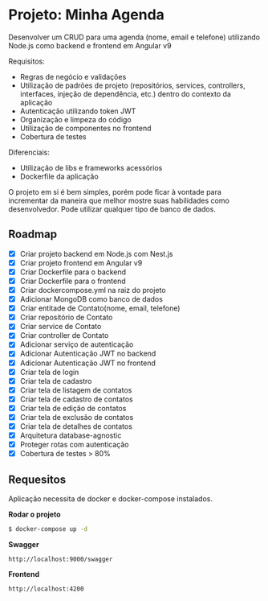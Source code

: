 # Projeto: Minha Agenda

Desenvolver um CRUD para uma agenda (nome, email e telefone) utilizando Node.js como backend e frontend em Angular v9

Requisitos:
- Regras de negócio e validações
- Utilização de padrões de projeto (repositórios, services, controllers, interfaces, injeção de dependência, etc.) dentro do contexto da aplicação
- Autenticação utilizando token JWT
- Organização e limpeza do código
- Utilização de componentes no frontend
- Cobertura de testes

Diferenciais:
- Utilização de libs e frameworks acessórios
- Dockerfile da aplicação
 
O projeto em si é bem simples, porém pode ficar à vontade para incrementar da maneira que melhor mostre suas habilidades como desenvolvedor. Pode utilizar qualquer tipo de banco de dados.

## Roadmap

- [X] Criar projeto backend em Node.js com Nest.js
- [X] Criar projeto frontend em Angular v9
- [X] Criar Dockerfile para o backend
- [X] Criar Dockerfile para o frontend
- [X] Criar dockercompose.yml na raiz do projeto
- [X] Adicionar MongoDB como banco de dados
- [X] Criar entitade de Contato(nome, email, telefone)
- [X] Criar repositório de Contato
- [X] Criar service de Contato
- [X] Criar controller de Contato
- [X] Adicionar serviço de autenticação
- [X] Adicionar Autenticação JWT no backend
- [X] Adicionar Autenticação JWT no frontend
- [X] Criar tela de login
- [X] Criar tela de cadastro
- [X] Criar tela de listagem de contatos
- [X] Criar tela de cadastro de contatos
- [X] Criar tela de edição de contatos
- [X] Criar tela de exclusão de contatos
- [X] Criar tela de detalhes de contatos
- [X] Arquitetura database-agnostic
- [X] Proteger rotas com autenticação
- [X] Cobertura de testes > 80%

## Requesitos

Aplicação necessita de docker e docker-compose instalados.

**Rodar o projeto**

```bash
$ docker-compose up -d
```

**Swagger**
```
http://localhost:9000/swagger
```

**Frontend**
```
http://localhost:4200
```

